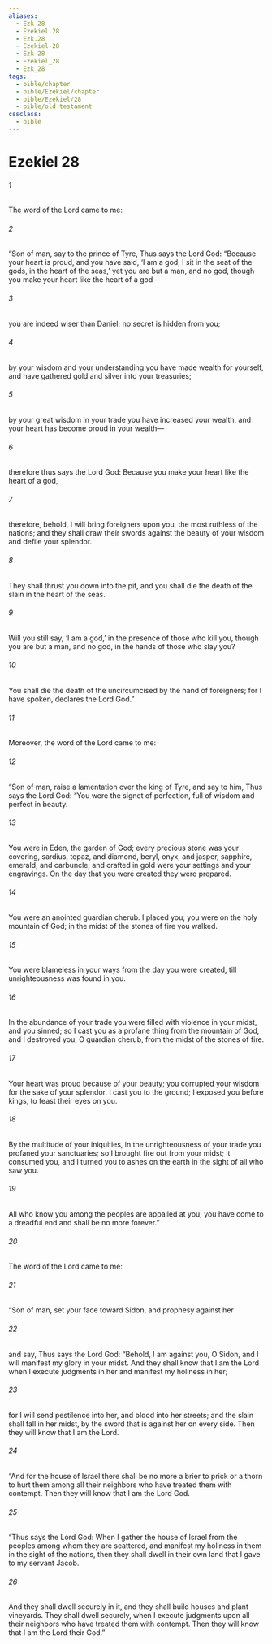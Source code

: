 ```yaml
---
aliases:
  - Ezk 28
  - Ezekiel.28
  - Ezk.28
  - Ezekiel-28
  - Ezk-28
  - Ezekiel_28
  - Ezk_28
tags:
  - bible/chapter
  - bible/Ezekiel/chapter
  - bible/Ezekiel/28
  - bible/old testament
cssclass:
  - bible
---
```


# Ezekiel 28

###### 1
The word of the Lord came to me:
###### 2
“Son of man, say to the prince of Tyre, Thus says the Lord God:   “Because your heart is proud, and you have said, ‘I am a god, I sit in the seat of the gods, in the heart of the seas,’ yet you are but a man, and no god,   though you make your heart like the heart of a god—
###### 3
you are indeed wiser than Daniel; no secret is hidden from you;
###### 4
by your wisdom and your understanding   you have made wealth for yourself, and have gathered gold and silver into your treasuries;
###### 5
by your great wisdom in your trade you have increased your wealth, and your heart has become proud in your wealth—
###### 6
therefore thus says the Lord God:   Because you make your heart like the heart of a god,
###### 7
therefore, behold, I will bring foreigners upon you, the most ruthless of the nations; and they shall draw their swords against the beauty of your wisdom and defile your splendor.
###### 8
They shall thrust you down into the pit,   and you shall die the death of the slain in the heart of the seas.
###### 9
Will you still say, ‘I am a god,’ in the presence of those who kill you, though you are but a man, and no god, in the hands of those who slay you?
###### 10
You shall die the death of the uncircumcised by the hand of foreigners;   for I have spoken, declares the Lord God.”
###### 11
Moreover, the word of the Lord came to me:
###### 12
“Son of man, raise a lamentation over the king of Tyre, and say to him, Thus says the Lord God: “You were the signet of perfection,   full of wisdom and perfect in beauty.
###### 13
You were in Eden, the garden of God;   every precious stone was your covering,   sardius, topaz, and diamond, beryl, onyx, and jasper, sapphire,  emerald, and carbuncle; and crafted in gold were your settings and your engravings.   On the day that you were created they were prepared.
###### 14
You were an anointed guardian cherub. I placed you; you were on the holy mountain of God; in the midst of the stones of fire you walked.
###### 15
You were blameless in your ways   from the day you were created, till unrighteousness was found in you.
###### 16
In the abundance of your trade you were filled with violence in your midst, and you sinned; so I cast you as a profane thing from the mountain of God, and I destroyed you,  O guardian cherub, from the midst of the stones of fire.
###### 17
Your heart was proud because of your beauty; you corrupted your wisdom for the sake of your splendor. I cast you to the ground; I exposed you before kings, to feast their eyes on you.
###### 18
By the multitude of your iniquities, in the unrighteousness of your trade you profaned your sanctuaries; so I brought fire out from your midst; it consumed you, and I turned you to ashes on the earth   in the sight of all who saw you.
###### 19
All who know you among the peoples are appalled at you;   you have come to a dreadful end and shall be no more forever.”
###### 20
The word of the Lord came to me:
###### 21
“Son of man, set your face toward Sidon, and prophesy against her
###### 22
and say, Thus says the Lord God: “Behold, I am against you, O Sidon, and I will manifest my glory in your midst. And they shall know that I am the Lord   when I execute judgments in her and manifest my holiness in her;
###### 23
for I will send pestilence into her, and blood into her streets; and the slain shall fall in her midst, by the sword that is against her on every side. Then they will know that I am the Lord.
###### 24
“And for the house of Israel there shall be no more a brier to prick or a thorn to hurt them among all their neighbors who have treated them with contempt. Then they will know that I am the Lord God.
###### 25
“Thus says the Lord God: When I gather the house of Israel from the peoples among whom they are scattered, and manifest my holiness in them in the sight of the nations, then they shall dwell in their own land that I gave to my servant Jacob.
###### 26
And they shall dwell securely in it, and they shall build houses and plant vineyards. They shall dwell securely, when I execute judgments upon all their neighbors who have treated them with contempt. Then they will know that I am the Lord their God.”


